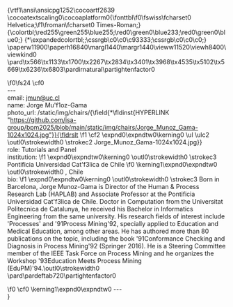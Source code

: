 {\rtf1\ansi\ansicpg1252\cocoartf2639
\cocoatextscaling0\cocoaplatform0{\fonttbl\f0\fswiss\fcharset0 Helvetica;\f1\froman\fcharset0 Times-Roman;}
{\colortbl;\red255\green255\blue255;\red0\green0\blue233;\red0\green0\blue0;}
{\*\expandedcolortbl;;\cssrgb\c0\c0\c93333;\cssrgb\c0\c0\c0;}
\paperw11900\paperh16840\margl1440\margr1440\vieww11520\viewh8400\viewkind0
\pard\tx566\tx1133\tx1700\tx2267\tx2834\tx3401\tx3968\tx4535\tx5102\tx5669\tx6236\tx6803\pardirnatural\partightenfactor0

\f0\fs24 \cf0 \
---\
email: jmun@uc.cl\
name: Jorge Mu\'f1oz-Gama\
photo_url: /static/img/chairs/{\field{\*\fldinst{HYPERLINK "https://github.com/isa-group/bpm2025/blob/main/static/img/chairs/Jorge_Munoz_Gama-1024x1024.jpg"}}{\fldrslt 
\f1 \cf2 \expnd0\expndtw0\kerning0
\ul \ulc2 \outl0\strokewidth0 \strokec2 Jorge_Munoz_Gama-1024x1024.jpg}}\
role: Tutorials and Panel\
institution: 
\f1 \expnd0\expndtw0\kerning0
\outl0\strokewidth0 \strokec3 Pontificia Universidad Cat\'f3lica de Chile
\f0 \kerning1\expnd0\expndtw0 \outl0\strokewidth0 , Chile\
bio: 
\f1 \expnd0\expndtw0\kerning0
\outl0\strokewidth0 \strokec3 Born in Barcelona, Jorge Munoz-Gama is Director of the Human & Process Research Lab (HAPLAB) and Associate Professor at the Pontificia Universidad Cat\'f3lica de Chile. Doctor in Computation from the Universitat Politecnica de Catalunya, he received his Bachelor in Informatics Engineering from the same university. His research fields of interest include 'Processes' and \'91Process Mining\'92, specially applied to Education and Medical Education, among other areas. He has authored more than 80 publications on the topic, including the book \'91Conformance Checking and Diagnosis in Process Mining\'92 (Springer 2016). He is a Steering Committee member of the IEEE Task Force on Process Mining and he organizes the Workshop \'93Education Meets Process Mining (EduPM)\'94.\outl0\strokewidth0 \
\pard\pardeftab720\partightenfactor0

\f0 \cf0 \kerning1\expnd0\expndtw0 ---\
}